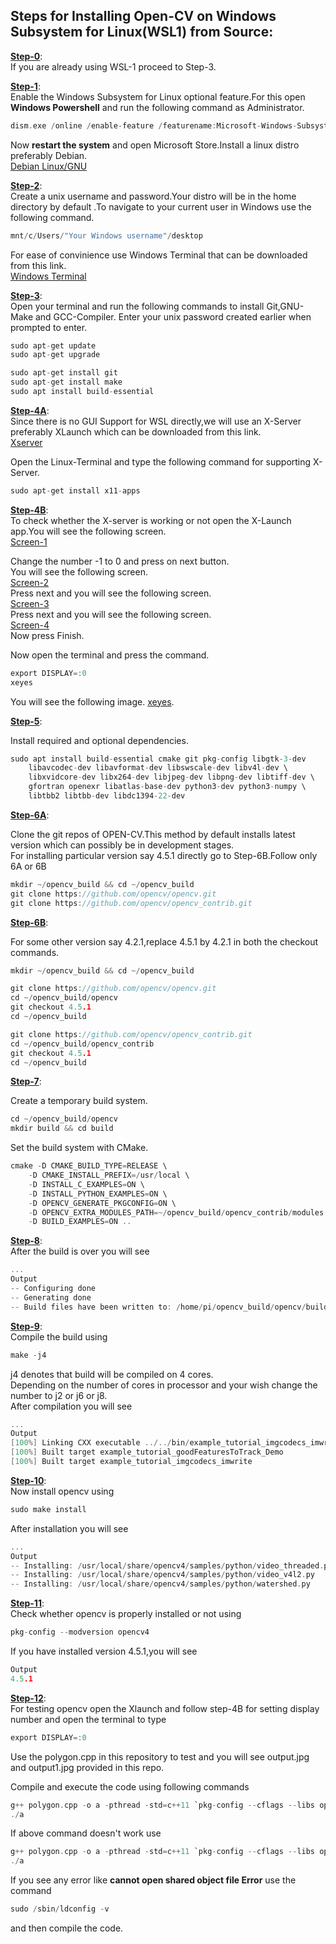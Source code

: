 <h2>Steps for Installing Open-CV on Windows Subsystem for Linux(WSL1) from Source:</h2>

<b><u>Step-0</u></b>:<br>
If you are already using WSL-1 proceed to Step-3.

<b><u>Step-1</u></b>:<br>
Enable the Windows Subsystem for Linux optional feature.For this open <b>Windows Powershell</b> and run the following command as Administrator.

```C
dism.exe /online /enable-feature /featurename:Microsoft-Windows-Subsystem-Linux /all /norestart
```

Now <b>restart the system</b> and open Microsoft Store.Install a linux distro preferably Debian.<br>
[Debian Linux/GNU](https://www.microsoft.com/en-in/p/debian/9msvkqc78pk6?rtc=1#activetab=pivot:overviewtab)

<b><u>Step-2</u></b>:<br>
Create a unix username and password.Your distro will be in the home directory by default .To navigate to your current user in Windows use the following command.

```C
mnt/c/Users/"Your Windows username"/desktop
```

For ease of convinience use Windows Terminal that can be downloaded from this link.<br>
[Windows Terminal](https://www.microsoft.com/en-in/p/windows-terminal/9n0dx20hk701?rtc=1#activetab=pivot:overviewtab)

<b><u>Step-3</u></b>:<br>
Open your terminal and run the following commands to install Git,GNU-Make and GCC-Compiler. Enter your unix password created earlier when prompted to enter.

```C
sudo apt-get update
sudo apt-get upgrade
```

```C
sudo apt-get install git
sudo apt-get install make
sudo apt install build-essential
```

<b><u>Step-4A</u></b>:<br>
Since there is no GUI Support for WSL directly,we will use an X-Server preferably XLaunch which can be downloaded from this link.<br>
[Xserver](https://sourceforge.net/projects/vcxsrv/)

Open the Linux-Terminal and type the following command for supporting X-Server.

```C
sudo apt-get install x11-apps
```

<b><u>Step-4B</u></b>:<br>
To check whether the X-server is working or not open the X-Launch app.You will see the following screen.<br>
[Screen-1](http://i.imgur.com/V0BpaA5.png?1)<br>

Change the number -1 to 0 and press on next button.<br>
You will see the following screen.<br>
[Screen-2](https://lh3.googleusercontent.com/proxy/xZBOO6GL79i8NTAeBMKykL_5ugR-oc9CKWoZ22UDQdiidaaz5Yi2Pg4AGcnJ9TQAen1zl9Qxg5qcfF1pWZiBNNoGVpAzrQgOd5o8SLq8Sg)<br>
Press next and you will see the following screen.<br>
[Screen-3](https://miro.medium.com/max/998/1*d8ArTA3ISw1skKU0HMWIow.png)<br>
Press next and you will see the following screen.<br>
[Screen-4](https://linustechtips.com/uploads/monthly_2018_10/image.png.a6c5330fd54e484006cc748cb93c5554.png)<br>
Now press Finish.

Now open the terminal and press the command.<br>

```C
export DISPLAY=:0
xeyes
```

You will see the following image.
[xeyes](https://seanthegeek.net/wp-content/uploads/2017/06/xeyes-bash-ubuntu-windows-10.png).<br>

<b><u>Step-5</u></b>:<br>

Install required and optional dependencies.<br>

```C
sudo apt install build-essential cmake git pkg-config libgtk-3-dev 
    libavcodec-dev libavformat-dev libswscale-dev libv4l-dev \
    libxvidcore-dev libx264-dev libjpeg-dev libpng-dev libtiff-dev \
    gfortran openexr libatlas-base-dev python3-dev python3-numpy \
    libtbb2 libtbb-dev libdc1394-22-dev
```

<b><u>Step-6A</u></b>:<br>

Clone the git repos of OPEN-CV.This method by default installs latest version which can possibly be in development stages.<br>
For installing particular version say 4.5.1 directly go to Step-6B.Follow only 6A or 6B<br>

```C
mkdir ~/opencv_build && cd ~/opencv_build
git clone https://github.com/opencv/opencv.git
git clone https://github.com/opencv/opencv_contrib.git
```

<b><u>Step-6B</u></b>:<br>

For some other version say 4.2.1,replace 4.5.1 by 4.2.1 in both the checkout commands.<br>

```C
mkdir ~/opencv_build && cd ~/opencv_build
```

```C
git clone https://github.com/opencv/opencv.git
cd ~/opencv_build/opencv
git checkout 4.5.1
cd ~/opencv_build
```


```C
git clone https://github.com/opencv/opencv_contrib.git
cd ~/opencv_build/opencv_contrib
git checkout 4.5.1
cd ~/opencv_build
```


<b><u>Step-7</u></b>:<br>

Create a temporary build system.<br> 

```C
cd ~/opencv_build/opencv
mkdir build && cd build
```

Set the build system with CMake.<br>
```C
cmake -D CMAKE_BUILD_TYPE=RELEASE \
    -D CMAKE_INSTALL_PREFIX=/usr/local \
    -D INSTALL_C_EXAMPLES=ON \
    -D INSTALL_PYTHON_EXAMPLES=ON \
    -D OPENCV_GENERATE_PKGCONFIG=ON \
    -D OPENCV_EXTRA_MODULES_PATH=~/opencv_build/opencv_contrib/modules \
    -D BUILD_EXAMPLES=ON ..
```

<b><u>Step-8</u></b>:<br>
After the build is over you will see <br>

```C
...
Output
-- Configuring done
-- Generating done
-- Build files have been written to: /home/pi/opencv_build/opencv/build
```

<b><u>Step-9</u></b>:<br>
Compile the build using

```C
make -j4 
```

j4 denotes that build will be compiled on 4 cores.<br>
Depending on the number of cores in processor and your wish change the number to j2 or j6 or j8.<br>
After compilation you will see 

```C
...
Output
[100%] Linking CXX executable ../../bin/example_tutorial_imgcodecs_imwrite
[100%] Built target example_tutorial_goodFeaturesToTrack_Demo
[100%] Built target example_tutorial_imgcodecs_imwrite

```

<b><u>Step-10</u></b>:<br>
Now install opencv using<br>

```C
sudo make install 
```

After installation you will see<br>

```C
...
Output
-- Installing: /usr/local/share/opencv4/samples/python/video_threaded.py
-- Installing: /usr/local/share/opencv4/samples/python/video_v4l2.py
-- Installing: /usr/local/share/opencv4/samples/python/watershed.py
```


<b><u>Step-11</u></b>:<br>
Check whether opencv is properly installed or not using<br>

```C
pkg-config --modversion opencv4
```

If you have installed version 4.5.1,you will see<br>
```C
Output
4.5.1
```


<b><u>Step-12</u></b>:<br>
For testing opencv open the Xlaunch and follow step-4B for setting display number and open the terminal to type<br>

```C
export DISPLAY=:0
```
Use the polygon.cpp in this repository to test and you will see output.jpg and output1.jpg provided in this repo.<br>

Compile and execute the code using following commands<br>
```C
g++ polygon.cpp -o a -pthread -std=c++11 `pkg-config --cflags --libs opencv4`
./a
```

If above command doesn't work use<br>

```C
g++ polygon.cpp -o a -pthread -std=c++11 `pkg-config --cflags --libs opencv`
./a
```
If you see any error like <b>cannot open shared object file Error</b> use the command<br> 
```C
sudo /sbin/ldconfig -v
```
and then compile the code.<br>
 


